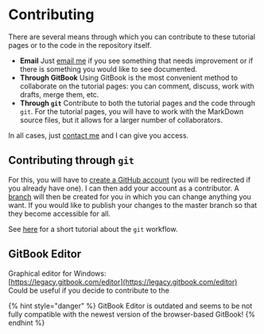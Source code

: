 # Contributing

There are several means through which you can contribute to these tutorial pages or to the code in the repository itself.

* **Email** Just [email me](about.md) if you see something that needs improvement or if there is something you would like to see documented.
* **Through GitBook** Using GitBook is the most convenient method to collaborate on the tutorial pages: you can comment, discuss, work with drafts, merge them, etc.
* **Through `git`** Contribute to both the tutorial pages and the code through `git`. For the tutorial pages, you will have to work with the MarkDown source files, but it allows for a larger number of collaborators.

In all cases, just [contact me](about.md) and I can give you access.

## Contributing through `git`

For this, you will have to [create a GitHub account](https://github.com/join) \(you will be redirected if you already have one\). I can then add your account as a contributor. A [branch](https://help.github.com/articles/about-branches/) will then be created for you in which you can change anything you want. If you would like to publish your changes to the master branch so that they become accessible for all.

See [here](https://guides.github.com/introduction/flow/) for a short tutorial about the `git` workflow.

## GitBook Editor

Graphical editor for Windows:  
[https://legacy.gitbook.com/editor](https://legacy.gitbook.com/editor)  
Could be useful if you decide to contribute to the 

{% hint style="danger" %}
GitBook Editor is outdated and seems to be not fully compatible with the newest version of the browser-based GitBook!
{% endhint %}


